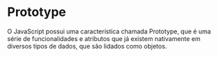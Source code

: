 # Prototype

O JavaScript possui uma característica chamada Prototype, que é uma série de funcionalidades e atributos que já existem nativamente em diversos tipos de dados, que são lidados como objetos.
